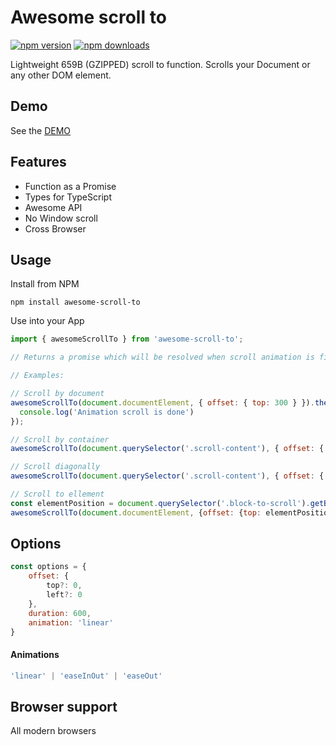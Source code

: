 # Awesome scroll to

[![npm version](https://img.shields.io/npm/v/awesome-scroll-to.svg?style=flat-square)](https://www.npmjs.com/package/awesome-scroll-to)
[![npm downloads](https://img.shields.io/npm/dm/awesome-scroll-to.svg?style=flat-square)](https://www.npmjs.com/package/awesome-scroll-to)

Lightweight 659B (GZIPPED) scroll to function. Scrolls your Document or any other DOM element.

## Demo

See the [DEMO](http://testfortest.ru/awesome-scroll-to/)

## Features

* Function as a Promise
* Types for TypeScript
* Awesome API
* No Window scroll
* Cross Browser

## Usage

Install from NPM

```
npm install awesome-scroll-to
```

Use into your App

```javascript
import { awesomeScrollTo } from 'awesome-scroll-to';

// Returns a promise which will be resolved when scroll animation is finished

// Examples:

// Scroll by document
awesomeScrollTo(document.documentElement, { offset: { top: 300 } }).then(() => {
  console.log('Animation scroll is done')
});

// Scroll by container
awesomeScrollTo(document.querySelector('.scroll-content'), { offset: { top: 200 } });

// Scroll diagonally
awesomeScrollTo(document.querySelector('.scroll-content'), { offset: { top: 600, left: 600 } });

// Scroll to ellement
const elementPosition = document.querySelector('.block-to-scroll').getBoundingClientRect().top;
awesomeScrollTo(document.documentElement, {offset: {top: elementPosition}})

```

## Options

```javascript
const options = {
	offset: {
		top?: 0,
		left?: 0
	},
	duration: 600,
	animation: 'linear'
}
```

#### Animations

```javascript
'linear' | 'easeInOut' | 'easeOut'
```

## Browser support

All modern browsers

